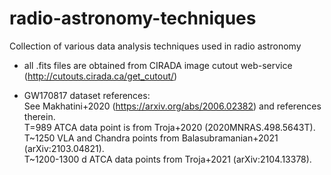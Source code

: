 # radio-astronomy-techniques
Collection of various data analysis techniques used in radio astronomy

- all .fits files are obtained from CIRADA image cutout web-service (http://cutouts.cirada.ca/get_cutout/)

- GW170817 dataset references:  
See Makhatini+2020 (https://arxiv.org/abs/2006.02382) and references therein.  
T=989 ATCA data point is from Troja+2020 (2020MNRAS.498.5643T). T~1250 VLA and Chandra points from Balasubramanian+2021 (arXiv:2103.04821).  
T~1200-1300 d ATCA data points from Troja+2021 (arXiv:2104.13378).

